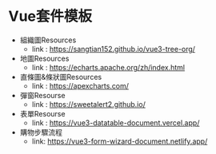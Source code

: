 # Vue套件模板
- 組織圖Resources
  - link : https://sangtian152.github.io/vue3-tree-org/
- 地圖Resources
  - link : https://echarts.apache.org/zh/index.html
- 直條圖&條狀圖Resources
  - link : https://apexcharts.com/
-  彈窗Resourse
   - link : https://sweetalert2.github.io/
-  表單Resourse
   - link : https://vue3-datatable-document.vercel.app/
- 購物步驟流程
  - link: https://vue3-form-wizard-document.netlify.app/
